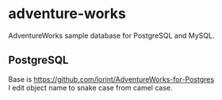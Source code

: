 # adventure-works
AdventureWorks sample database for PostgreSQL and MySQL.

## PostgreSQL
Base is https://github.com/lorint/AdventureWorks-for-Postgres  
I edit object name to snake case from camel case.
